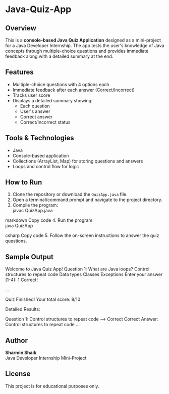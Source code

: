 # Java-Quiz-App
## Overview
This is a **console-based Java Quiz Application** designed as a mini-project for a Java Developer Internship. The app tests the user's knowledge of Java concepts through multiple-choice questions and provides immediate feedback along with a detailed summary at the end.

## Features
- Multiple-choice questions with 4 options each
- Immediate feedback after each answer (Correct/Incorrect)
- Tracks user score
- Displays a detailed summary showing:
  - Each question
  - User's answer
  - Correct answer
  - Correct/Incorrect status

## Tools & Technologies
- Java
- Console-based application
- Collections (ArrayList, Map) for storing questions and answers
- Loops and control flow for logic

## How to Run
1. Clone the repository or download the `QuizApp.java` file.
2. Open a terminal/command prompt and navigate to the project directory.
3. Compile the program:  
javac QuizApp.java

markdown
Copy code
4. Run the program:  
java QuizApp

csharp
Copy code
5. Follow the on-screen instructions to answer the quiz questions.

## Sample Output
Welcome to Java Quiz App!
Question 1:
What are Java loops?
Control structures to repeat code
Data types
Classes
Exceptions
Enter your answer (1-4): 1
Correct!

...

Quiz Finished!
Your total score: 8/10

Detailed Results:

Question 1: Control structures to repeat code --> Correct
Correct Answer: Control structures to repeat code
...

## Author
**Sharmin Shaik**  
Java Developer Internship Mini-Project

## License
This project is for educational purposes only.
